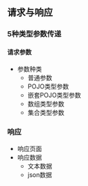 ## 请求与响应

### 5种类型参数传递

#### 请求参数

- 参数种类
  - 普通参数
  - POJO类型参数
  - 嵌套POJO类型参数
  - 数组类型参数
  - 集合类型参数

### 响应

- 响应页面
- 响应数据
  - 文本数据
  - json数据